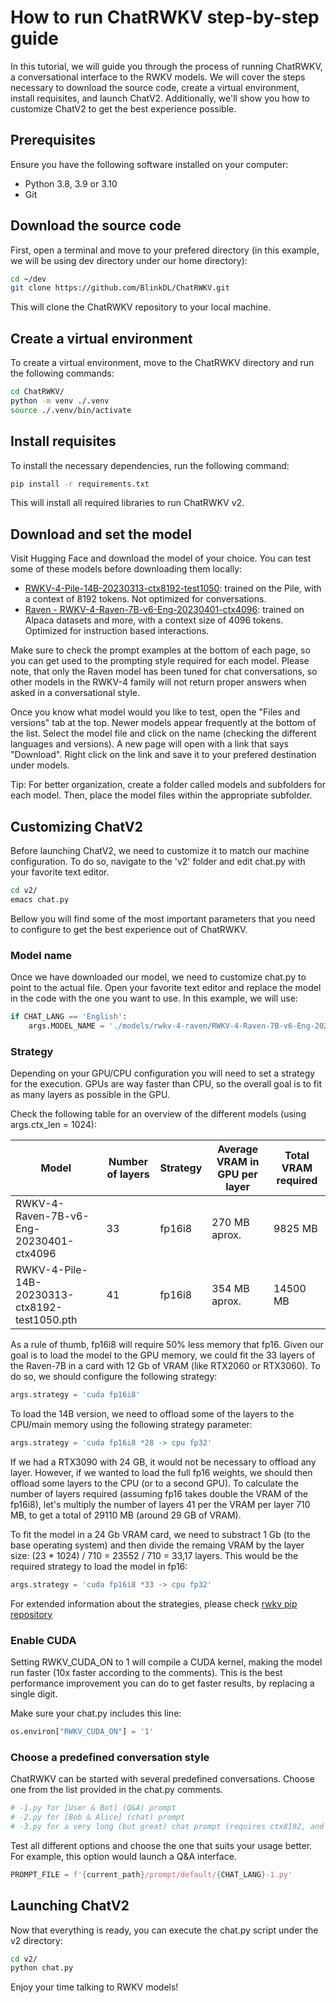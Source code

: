 # How to run ChatRWKV step-by-step guide

In this tutorial, we will guide you through the process of running ChatRWKV, a conversational interface to the RWKV models. We will cover the steps necessary to download the source code, create a virtual environment, install requisites, and launch ChatV2. Additionally, we'll show you how to customize ChatV2 to get the best experience possible.

## Prerequisites

Ensure you have the following software installed on your computer:

- Python 3.8, 3.9 or 3.10
- Git

## Download the source code

First, open a terminal and move to your prefered directory (in this example, we will be using dev directory under our home directory):

```sh
cd ~/dev
git clone https://github.com/BlinkDL/ChatRWKV.git
```

This will clone the ChatRWKV repository to your local machine.

## Create a virtual environment

To create a virtual environment, move to the ChatRWKV directory and run the following commands:

```sh
cd ChatRWKV/
python -m venv ./.venv
source ./.venv/bin/activate
```

## Install requisites

To install the necessary dependencies, run the following command:

```sh
pip install -r requirements.txt
```

This will install all required libraries to run ChatRWKV v2.

## Download and set the model
Visit Hugging Face and download the model of your choice. You can test some of these models before downloading them locally:

- [RWKV-4-Pile-14B-20230313-ctx8192-test1050](https://huggingface.co/spaces/BlinkDL/ChatRWKV-gradio): trained on the Pile, with a context of 8192 tokens. Not optimized for conversations.
- [Raven - RWKV-4-Raven-7B-v6-Eng-20230401-ctx4096](https://huggingface.co/spaces/BlinkDL/Raven-RWKV-7B): trained on Alpaca datasets and more, with a context size of 4096 tokens. Optimized for instruction based interactions.

Make sure to check the prompt examples at the bottom of each page, so you can get used to the prompting style required for each model. Please note, that only the Raven model has been tuned for chat conversations, so other models in the RWKV-4 family will not return proper answers when asked in a conversational style.

Once you know what model would you like to test, open the "Files and versions" tab at the top. Newer models appear frequently at the bottom of the list. Select the model file and click on the name (checking the different languages and versions). A new page will open with a link that says "Download". Right click on the link and save it to your prefered destination under models.

Tip: For better organization, create a folder called models and subfolders for each model. Then, place the model files within the appropriate subfolder.

## Customizing ChatV2

Before launching ChatV2, we need to customize it to match our machine configuration. To do so, navigate to the 'v2' folder and edit chat.py with your favorite text editor.

```sh
cd v2/
emacs chat.py
```

Bellow you will find some of the most important parameters that you need to configure to get the best experience out of ChatRWKV.

### Model name

Once we have downloaded our model, we need to customize chat.py to point to the actual file. Open your favorite text editor and replace the model in the code with the one you want to use. In this example, we will use:

```python
if CHAT_LANG == 'English':
    args.MODEL_NAME = './models/rwkv-4-raven/RWKV-4-Raven-7B-v6-Eng-20230401-ctx4096.pth' # try +i for "Alpaca instruct"
```

### Strategy

Depending on your GPU/CPU configuration you will need to set a strategy for the execution. GPUs are way faster than CPU, so the overall goal is to fit as many layers as possible in the GPU.

Check the following table for an overview of the different models (using args.ctx_len = 1024):

| Model                                  | Number of layers | Strategy | Average VRAM in GPU per layer | Total VRAM required |
|----------------------------------------|------------------|----------|-------------------------------|---------------------|
| RWKV-4-Raven-7B-v6-Eng-20230401-ctx4096 |               33 |   fp16i8 |                270 MB aprox. |            9825 MB |
| RWKV-4-Pile-14B-20230313-ctx8192-test1050.pth |         41 |   fp16i8 |                 354 MB aprox. |           14500 MB |

As a rule of thumb, fp16i8 will require 50% less memory that fp16. Given our goal is to load the model to the GPU memory, we could fit the 33 layers of the Raven-7B in a card with 12 Gb of VRAM (like RTX2060 or RTX3060). To do so, we should configure the following strategy:

```python
args.strategy = 'cuda fp16i8'
```

To load the 14B version, we need to offload some of the layers to the CPU/main memory using the following strategy parameter:
```python
args.strategy = 'cuda fp16i8 *28 -> cpu fp32'
```

If we had a RTX3090 with 24 GB, it would not be necessary to offload any layer. However, if we wanted to load the full fp16 weights, we should then offload some layers to the CPU (or to a second GPU). To calculate the number of layers required (assuming fp16 takes double the VRAM of the fp16i8), let's multiply the number of layers 41 per the VRAM per layer 710 MB, to get a total of 29110 MB (around 29 GB of VRAM). 

To fit the model in a 24 Gb VRAM card, we need to substract 1 Gb (to the base operating system) and then divide the remaing VRAM by the layer size: (23 * 1024)  / 710 = 23552 / 710 = 33,17 layers. This would be the required strategy to load the model in fp16:

```python
args.strategy = 'cuda fp16i8 *33 -> cpu fp32'
```

For extended information about the strategies, please check [rwkv pip repository](https://pypi.org/project/rwkv/)

### Enable CUDA

Setting RWKV_CUDA_ON to 1 will compile a CUDA kernel, making the model run faster (10x faster according to the comments). This is the best performance improvement you can do to get faster results, by replacing a single digit.

Make sure your chat.py includes this line:

```python
os.environ["RWKV_CUDA_ON"] = '1' 
```

### Choose a predefined conversation style

ChatRWKV can be started with several predefined conversations. Choose one from the list provided in the chat.py comments.

```python
# -1.py for [User & Bot] (Q&A) prompt
# -2.py for [Bob & Alice] (chat) prompt
# -3.py for a very long (but great) chat prompt (requires ctx8192, and set RWKV_CUDA_ON = 1 or it will be very slow)
```

Test all different options and choose the one that suits your usage better. For example, this option would launch a Q&A interface.

```python
PROMPT_FILE = f'{current_path}/prompt/default/{CHAT_LANG}-1.py'
```

## Launching ChatV2

Now that everything is ready, you can execute the chat.py script under the v2 directory:

```sh
cd v2/
python chat.py
```

Enjoy your time talking to RWKV models!